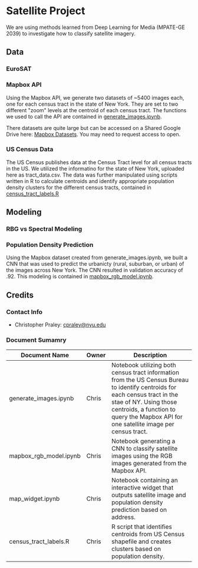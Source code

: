 # Satellite Project

We are using methods learned from Deep Learning for Media (MPATE-GE 2039) to investigate how to classify satellite imagery.

## Data

### EuroSAT

### Mapbox API

Using the Mapbox API, we generate two datasets of ~5400 images each, one for each census tract in the state of New York. They are set to two different "zoom" levels at the centroid of each census tract. The functions we used to call the API are contained in [generate_images.ipynb]([url](https://github.com/DeanIA/dl4m_final/blob/main/generate_images.ipynb)).

There datasets are quite large but can be accessed on a Shared Google Drive here: [Mapbox Datasets]([url](https://drive.google.com/drive/folders/14b-4faQ0EOhJEAhjNNlAyK46_-BIunRg?usp=sharing)). You may need to request access to open.

### US Census Data

The US Census publishes data at the Census Tract level for all census tracts in the US. We utilized the informatino for the state of New York, uploaded here as tract_data.csv. The data was further manipulated using scripts written in R to calculate centroids and identify appropriate population density clusters for the different census tracts, contained in [census_tract_labels.R]([url](https://github.com/DeanIA/dl4m_final/blob/main/census_tract_labels.R))

## Modeling

### RBG vs Spectral Modeling

### Population Density Prediction

Using the Mapbox dataset created from generate_images.ipynb, we built a CNN that was used to predict the urbanicty (rural, suburban, or urban) of the images across New York. The CNN resulted in validation accuracy of .92. This modeling is contained in [mapbox_rgb_model.ipynb]([url](https://github.com/DeanIA/dl4m_final/blob/main/mapbox_rgb_model.ipynb)).

## Credits

### Contact Info

-  Christopher Praley: cpraley@nyu.edu

### Document Sumamry

| **Document Name**      | **Owner** | **Description**                                                                                                                                                                                                                               |
|------------------------|-----------|------------------------------------------------------|
| generate_images.ipynb  | Chris     | Notebook utilizing both census tract information from the US Census Bureau to identify centroids for each census tract in the stae of NY. Using those centroids, a function to query the Mapbox API for one satellite image per census tract. |
| mapbox_rgb_model.ipynb | Chris     | Notebook generating a CNN to classify satellite images using the RGB images generated from the Mapbox API.  |
| map_widget.ipynb       | Chris     | Notebook containing an interactive widget that outputs satellite image and population density prediction based on address.|
| census_tract_labels.R  | Chris     | R script that identifies centroids from US Census shapefile and creates clusters based on population density.  |
